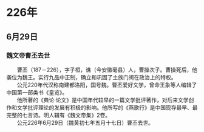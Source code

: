 # 226年
## 6月29日
### 魏文帝曹丕去世
　　曹丕（187－226），字子桓，谯（今安徽毫县）人，曹操次子。曹操死后，他袭位为魏王。实行九品中正制，确立和巩固了土族门阀在政治上的特权。<br>　　公元220年代汉称南建都洛阳，国号魏。曹丕爱好文学，曾命王象等人编辑了中国第一部类书《皇览》。<br>　　他所著的《典论·论文》是中国年代较早的一篇文学批评著作，对后来文学创作和文学批评理论的发展有积极的影响。他所写的《燕歌行》是中国现存最早、最完整的七言诗。明人辑有《魏文帝集》2卷。<br>　　公元226年6月29日（魏黄初七年五月十七日）曹丕去世。
<comment/>